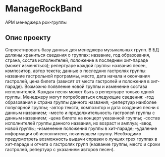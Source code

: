 # ManageRockBand
АРМ менеджера рок-группы

## Опис проекту
Спроектировать базу данных для менеджера музыкальных групп. В БД должны храниться сведения о группах: название, год образования, страна, состав исполнителей, положение в последнем хит-параде (может изменяться); репертуаре каждой группы: названия песен, композитор, автор текста; данные о последних гастролях группы: название гастрольной программы, место, дата начала и окончания гастролей, цена билета (зависят от места гастролей и положения в хит-параде). Возможно появление новой группы и изменение состава исполнителей. Каждая песня может быть в репертуаре только одной группы.
Менеджеру могут потребоваться следующие сведения: 
-год образования и страна группы данного названия;
-репертуар наиболее популярной группы;
-автор текста, композитор и дата создания песни с данным названием;
-место и продолжительность гастролей группы с данным названием;
-цена билета на концерт указанной группы;
-состав исполнителей группы данного названия, их возраст и амплуа;
-ввод новой группы;
-изменение положения группы в хит-параде;
-удаление информации об исполнителе, покинувшем группу.
Необходимо предусмотреть возможность выдачи справки о лучших трех группах в хит-параде и отчета о гастролях групп (название группы, место и сроки гастролей, репертуар с указанием авторов песен).

